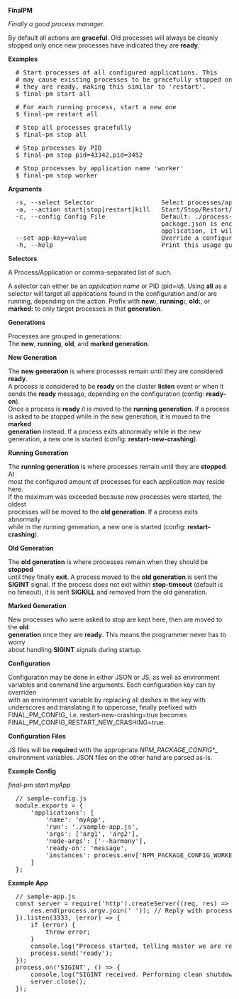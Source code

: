 __**FinalPM**__  

_Finally a good process manager._  

By default all actions are **graceful**. Old processes will always be cleanly  
stopped only once new processes have indicated they are **ready**.  

__Examples__  

<pre>  # Start processes of all configured applications. This                        
  # may cause existing processes to be gracefully stopped once                  
  # they are ready, making this similar to 'restart'.                           
  $ final-pm start all                                                          
</pre>

<pre>  # For each running process, start a new one                                   
  $ final-pm restart all                                                        
</pre>

<pre>  # Stop all processes gracefully                                               
  $ final-pm stop all                                                           
</pre>

<pre>  # Stop processes by PID                                                       
  $ final-pm stop pid=43342,pid=3452                                            
</pre>

<pre>  # Stop processes by application name 'worker'                                 
  $ final-pm stop worker                                                        
</pre>

__**Arguments**__  

<pre>  -s, --select Selector                  Select processes/applications.                                                
  -a, --action start|stop|restart|kill   Start/Stop/Restart/Kill all selected.                                         
  -c, --config Config File               Default: ./process-config.{js,json} and checks parent folders until a         
                                         package.json is encountered. If you specified a config for an already running 
                                         application, it will be only be applied to new processes.                     
  --set app-key=value                    Override a configuration key.                                                 
  -h, --help                             Print this usage guide.                                                       
</pre>

__**Selectors**__  

A Process/Application or comma-separated list of such.  

A selector can either be an _application name_ or PID (pid=_id_). Using **all** as a  
selector will target all applications found in the configuration and/or are  
running, depending on the action. Prefix with **new:**, **running:**, **old:**, or  
**marked:** to only target processes in that **generation**.  

__**Generations**__  

Processes are grouped in generations:  
The **new**, **running**, **old**, and **marked generation**.  

__New Generation__  

The **new generation** is where processes remain until they are considered **ready**.  
A process is considered to be **ready** on the cluster **listen** event or when it  
sends the **ready** message, depending on the configuration (config: **ready-on**).  
Once a process is **ready** it is moved to the **running generation**. If a process  
is asked to be stopped while in the new generation, it is moved to the **marked  
generation** instead. If a process exits abnormally while in the new  
generation, a new one is started (config: **restart-new-crashing**).  

__Running Generation__  

The **running generation** is where processes remain until they are **stopped**. At  
most the configured amount of processes for each application may reside here.  
If the maximum was exceeded because new processes were started, the oldest  
processes will be moved to the **old generation**. If a process exits abnormally  
while in the running generation, a new one is started (config: **restart-  
crashing**).  

__Old Generation__  

The **old generation** is where processes remain when they should be **stopped**  
until they finally **exit**. A process moved to the **old generation** is sent the  
**SIGINT** signal. If the process does not exit within **stop-timeout** (default is  
no timeout), it is sent **SIGKILL** and removed from the old generation.  

__Marked Generation__  

New processes who were asked to stop are kept here, then are moved to the **old  
generation** once they are **ready**. This means the programmer never has to worry  
about handling **SIGINT** signals during startup.  

__**Configuration**__  

Configuration may be done in either JSON or JS, as well as environment  
variables and command line arguments. Each configuration key can by overriden  
with an environment variable by replacing all dashes in the key with  
underscores and translating it to uppercase, finally prefixed with  
FINAL_PM_CONFIG_ i.e. restart-new-crashing=true becomes  
FINAL_PM_CONFIG_RESTART_NEW_CRASHING=true.  

__Configuration Files__  

JS files will be **require**d with the appropriate _NPM_PACKAGE_CONFIG_*_  
environment variables. JSON files on the other hand are parsed as-is.  

__Example Config__  

_final-pm start myApp_  

<pre>  // sample-config.js                                                  
  module.exports = {                                                   
      'applications': [                                                
          'name': 'myApp',                                             
          'run': './sample-app.js',                                    
          'args': ['arg1', 'arg2'],                                    
          'node-args': ['--harmony'],                                  
          'ready-on': 'message',                                       
          'instances': process.env['NPM_PACKAGE_CONFIG_WORKERS'] || 4, 
      ]                                                                
  };                                                                   
</pre>

__Example App__  

<pre>  // sample-app.js                                                     
  const server = require('http').createServer((req, res) => {          
      res.end(process.argv.join(' ')); // Reply with process arguments 
  }).listen(3333, (error) => {                                         
      if (error) {                                                     
          throw error;                                                 
      }                                                                
      console.log("Process started, telling master we are ready...");  
      process.send('ready');                                           
  });                                                                  
  process.on('SIGINT', () => {                                         
      console.log("SIGINT received. Performing clean shutdown...");    
      server.close();                                                  
  });                                                                  
</pre>